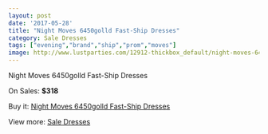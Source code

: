```yaml
---
layout: post
date: '2017-05-28'
title: "Night Moves 6450golld Fast-Ship Dresses"
category: Sale Dresses
tags: ["evening","brand","ship","prom","moves"]
image: http://www.lustparties.com/12912-thickbox_default/night-moves-6450golld-fast-ship-dresses.jpg
---
```

Night Moves 6450golld Fast-Ship Dresses

On Sales: **$318**
<a href="https://www.lustparties.com/en/sale-dresses/4889-night-moves-6450golld-fast-ship-dresses.html"><amp-img layout="responsive" width="600" height="600" src="//www.lustparties.com/12912-thickbox_default/night-moves-6450golld-fast-ship-dresses.jpg" alt="Night Moves 6450golld Fast-Ship Dresses 0" /></a>
<a href="https://www.lustparties.com/en/sale-dresses/4889-night-moves-6450golld-fast-ship-dresses.html"><amp-img layout="responsive" width="600" height="600" src="//www.lustparties.com/12913-thickbox_default/night-moves-6450golld-fast-ship-dresses.jpg" alt="Night Moves 6450golld Fast-Ship Dresses 1" /></a>

Buy it: [Night Moves 6450golld Fast-Ship Dresses](https://www.lustparties.com/en/sale-dresses/4889-night-moves-6450golld-fast-ship-dresses.html "Night Moves 6450golld Fast-Ship Dresses")

View more: [Sale Dresses](https://www.lustparties.com/en/30-sale-dresses "Sale Dresses")